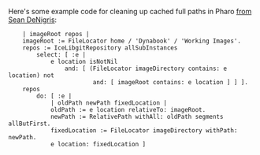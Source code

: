 Here's some example code for cleaning up cached full paths in Pharo [from Sean DeNigris](http://forum.world.st/more-fun-with-System-Local-directory-settings-tp5101824p5101851.html):
``` smalltalk
	| imageRoot repos |
	imageRoot := FileLocator home / 'Dynabook' / 'Working Images'.
	repos := IceLibgitRepository allSubInstances
		select: [ :e | 
			e location isNotNil
				and: [ (FileLocator imageDirectory contains: e location) not
						and: [ imageRoot contains: e location ] ] ].
	repos
		do: [ :e | 
			| oldPath newPath fixedLocation |
			oldPath := e location relativeTo: imageRoot.
			newPath := RelativePath withAll: oldPath segments allButFirst.
			fixedLocation := FileLocator imageDirectory withPath: newPath.
			e location: fixedLocation ]
```
